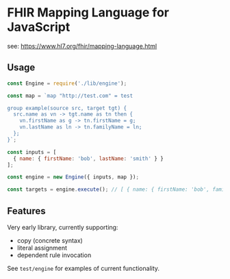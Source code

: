 # FHIR Mapping Language for JavaScript

see: https://www.hl7.org/fhir/mapping-language.html

## Usage

```javascript
const Engine = require('./lib/engine');

const map = `map "http://test.com" = test

group example(source src, target tgt) {
  src.name as vn -> tgt.name as tn then {
    vn.firstName as g -> tn.firstName = g;
    vn.lastName as ln -> tn.familyName = ln;
  };
}`;

const inputs = [
  { name: { firstName: 'bob', lastName: 'smith' } }
];

const engine = new Engine({ inputs, map });

const targets = engine.execute(); // [ { name: { firstName: 'bob', familyName: 'smith' } }]
```

## Features

Very early library, currently supporting:

* copy (concrete syntax)
* literal assignment
* dependent rule invocation

See `test/engine` for examples of current functionality.
